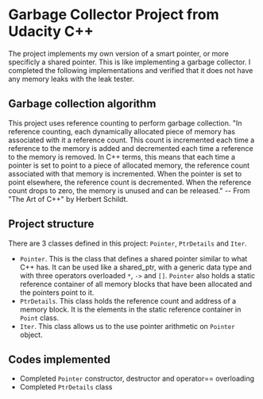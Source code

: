 # Garbage Collector Project from Udacity C++
The project implements my own version of a smart pointer, or more specificly a shared pointer. This is like implementing a garbage collector. I completed the following implementations and verified that it does not have any memory leaks with the leak tester.

## Garbage collection algorithm
This project uses reference counting to perform garbage collection. 
"In reference counting, each dynamically allocated piece of memory has associated with it a reference count. This count is incremented each time a reference to the memory is added and decremented each time a reference to the memory is removed. In C++ terms, this means that each time a pointer is set to point to a piece of allocated memory, the reference count associated with that memory is incremented. When the pointer is set to point elsewhere, the reference count is decremented. When the reference count drops to zero, the memory is unused and can be released." -- From "The Art of C++" by Herbert Schildt.

## Project structure
There are 3 classes defined in this project: `Pointer`, `PtrDetails` and `Iter`.
- `Pointer`. This is the class that defines a shared pointer similar to what C++ has. It can be used like a shared_ptr, with a generic data type and with three operators overloaded `*`, `->` and `[]`. `Pointer` also holds a static reference container of all memory blocks that have been allocated and the pointers point to it.
- `PtrDetails`. This class holds the reference count and address of a memory block. It is the elements in the static reference container in `Point` class.
- `Iter`. This class allows us to the use pointer arithmetic on `Pointer` object.

## Codes implemented
- Completed `Pointer` constructor, destructor and operator== overloading
- Completed `PtrDetails` class
